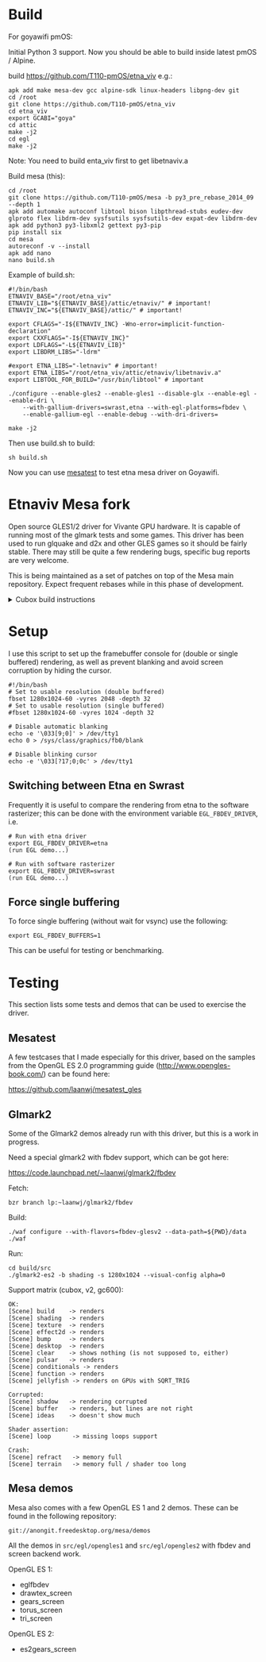 Build
==================
For goyawifi pmOS:

Initial Python 3 support. Now you should be able to build inside latest pmOS / Alpine.

build https://github.com/T110-pmOS/etna_viv e.g.:

    apk add make mesa-dev gcc alpine-sdk linux-headers libpng-dev git
    cd /root
    git clone https://github.com/T110-pmOS/etna_viv
    cd etna_viv
    export GCABI="goya"
    cd attic
    make -j2
    cd egl
    make -j2
    
Note: You need to build enta_viv first to get libetnaviv.a

Build mesa (this):

    cd /root
    git clone https://github.com/T110-pmOS/mesa -b py3_pre_rebase_2014_09 --depth 1
    apk add automake autoconf libtool bison libpthread-stubs eudev-dev glproto flex libdrm-dev sysfsutils sysfsutils-dev expat-dev libdrm-dev
    apk add python3 py3-libxml2 gettext py3-pip
    pip install six
    cd mesa
    autoreconf -v --install
    apk add nano
    nano build.sh
    
Example of build.sh:

    #!/bin/bash
    ETNAVIV_BASE="/root/etna_viv"
    ETNAVIV_LIB="${ETNAVIV_BASE}/attic/etnaviv/" # important!
    ETNAVIV_INC="${ETNAVIV_BASE}/attic/" # important!
    
    export CFLAGS="-I${ETNAVIV_INC} -Wno-error=implicit-function-declaration"
    export CXXFLAGS="-I${ETNAVIV_INC}"
    export LDFLAGS="-L${ETNAVIV_LIB}"
    export LIBDRM_LIBS="-ldrm"
    
    #export ETNA_LIBS="-letnaviv" # important!
    export ETNA_LIBS="/root/etna_viv/attic/etnaviv/libetnaviv.a"
    export LIBTOOL_FOR_BUILD="/usr/bin/libtool" # important
    
    ./configure --enable-gles2 --enable-gles1 --disable-glx --enable-egl --enable-dri \
        --with-gallium-drivers=swrast,etna --with-egl-platforms=fbdev \
        --enable-gallium-egl --enable-debug --with-dri-drivers=

    make -j2

Then use build.sh to build:

    sh build.sh

Now you can use [mesatest](https://github.com/laanwj/mesatest_gles) to test etna mesa driver on Goyawifi.


Etnaviv Mesa fork
=================

Open source GLES1/2 driver for Vivante GPU hardware. It is capable of running most of the glmark tests
and some games.
This driver has been used to run glquake and d2x and other GLES games so it should be fairly stable.
There may still be quite a few rendering bugs, specific bug reports are very welcome.

This is being maintained as a set of patches on top of the Mesa main repository. Expect frequent rebases
while in this phase of development.

<details>
  <summary>Cubox build instructions</summary>
Build instructions
-------------------

To be written.

My configure script for cubox:
```bash
#!/bin/bash
DIR=... # path to target headers and libraries
ETNAVIV_BASE="${HOME}/projects/etna_viv"
ETNAVIV_LIB="${ETNAVIV_BASE}/src/etnaviv" # important!
ETNAVIV_INC="${ETNAVIV_BASE}/src" # important!

export TARGET="arm-linux-gnueabihf"
export CFLAGS="-I${DIR}/cubox/include -I${ETNAVIV_INC}"
export CXXFLAGS="-I${DIR}/cubox/include -I${ETNAVIV_INC}"
export LDFLAGS="-L${DIR}/cubox/lib -L${ETNAVIV_LIB}"
export LIBDRM_LIBS="-L${DIR}/cubox/lib -ldrm"

export ETNA_LIBS="-letnaviv" # important!
export LIBTOOL_FOR_BUILD="/usr/bin/libtool" # important!

./configure --target=${TARGET} --host=${TARGET} \
    --enable-gles2 --enable-gles1 --disable-glx --enable-egl --enable-dri \
    --with-gallium-drivers=swrast,etna --with-egl-platforms=fbdev \
    --enable-gallium-egl --enable-debug --with-dri-drivers=
```

- The etna gallium driver uses `libetnaviv.a` and its headers from the
  `etna_viv` project (https://github.com/laanwj/etna_viv) for access to the kernel driver and register descriptions.
  *You only need to build libetnaviv by running `make` in `native/etnaviv`*. The rest is part of the test
  and reverse engineering framework, and not needed for the driver.

```bash
export GCABI=v2/v4/dove/imx6/...
# rest of cross-compile target settings
cd native/etnaviv
make
```

Mesa cross compiling
---------------------
- libexpat and libdrm need to be available on the target (neither is used at the moment, but they are
dependencies for Mesa).
In many cases these can be copied from the device, after installing the appropriate development package.
</details>

Setup
===================

I use this script to set up the framebuffer console for (double or single buffered) rendering,
as well as prevent blanking and avoid screen corruption by hiding the cursor.

    #!/bin/bash
    # Set to usable resolution (double buffered)
    fbset 1280x1024-60 -vyres 2048 -depth 32
    # Set to usable resolution (single buffered)
    #fbset 1280x1024-60 -vyres 1024 -depth 32

    # Disable automatic blanking
    echo -e '\033[9;0]' > /dev/tty1
    echo 0 > /sys/class/graphics/fb0/blank

    # Disable blinking cursor
    echo -e '\033[?17;0;0c' > /dev/tty1

Switching between Etna en Swrast
--------------------------------
Frequently it is useful to compare the rendering from etna to the software rasterizer;
this can be done with the environment variable `EGL_FBDEV_DRIVER`, i.e.

    # Run with etna driver
    export EGL_FBDEV_DRIVER=etna
    (run EGL demo...)

    # Run with software rasterizer
    export EGL_FBDEV_DRIVER=swrast
    (run EGL demo...)

Force single buffering
-----------------------

To force single buffering (without wait for vsync) use the following:

    export EGL_FBDEV_BUFFERS=1

This can be useful for testing or benchmarking.

Testing
====================

This section lists some tests and demos that can be used to exercise the driver.

Mesatest
-------------
A few testcases that I made especially for this driver, based on the samples from the OpenGL ES 2.0 programming
guide (http://www.opengles-book.com/) can be found here:

https://github.com/laanwj/mesatest_gles

Glmark2
--------------
Some of the Glmark2 demos already run with this driver, but this is a work in progress.

Need a special glmark2 with fbdev support, which can be got here:

https://code.launchpad.net/~laanwj/glmark2/fbdev

Fetch:

    bzr branch lp:~laanwj/glmark2/fbdev

Build:

    ./waf configure --with-flavors=fbdev-glesv2 --data-path=${PWD}/data
    ./waf

Run:

    cd build/src
    ./glmark2-es2 -b shading -s 1280x1024 --visual-config alpha=0

Support matrix (cubox, v2, gc600):

    OK:
    [Scene] build    -> renders
    [Scene] shading  -> renders
    [Scene] texture  -> renders
    [Scene] effect2d -> renders
    [Scene] bump     -> renders
    [Scene] desktop  -> renders
    [Scene] clear    -> shows nothing (is not supposed to, either)
    [Scene] pulsar   -> renders
    [Scene] conditionals -> renders
    [Scene] function -> renders
    [Scene] jellyfish -> renders on GPUs with SQRT_TRIG

    Corrupted:
    [Scene] shadow   -> rendering corrupted
    [Scene] buffer   -> renders, but lines are not right
    [Scene] ideas    -> doesn't show much

    Shader assertion:
    [Scene] loop      -> missing loops support

    Crash:
    [Scene] refract   -> memory full
    [Scene] terrain   -> memory full / shader too long

Mesa demos
-------------

Mesa also comes with a few OpenGL ES 1 and 2 demos. These can be found in the following repository:

    git://anongit.freedesktop.org/mesa/demos

All the demos in `src/egl/opengles1` and `src/egl/opengles2` with fbdev and screen backend work.

OpenGL ES 1:

- eglfbdev
- drawtex_screen
- gears_screen
- torus_screen
- tri_screen

OpenGL ES 2:

- es2gears_screen

